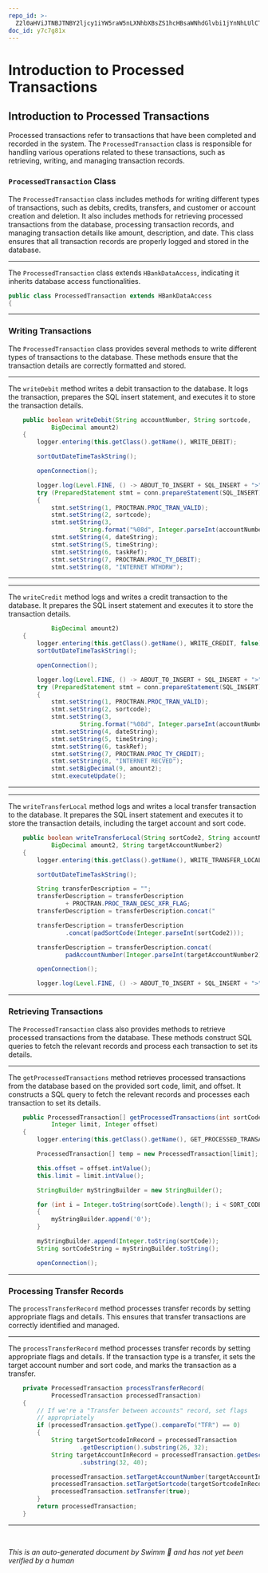 ```yaml
---
repo_id: >-
  Z2l0aHViJTNBJTNBY2ljcy1iYW5raW5nLXNhbXBsZS1hcHBsaWNhdGlvbi1jYnNhLUlCTS1EZW1vJTNBJTNBU3dpbW0tRGVtbw==
doc_id: y7c7g81x
---
```

# Introduction to Processed Transactions

## Introduction to Processed Transactions

Processed transactions refer to transactions that have been completed and recorded in the system. The <SwmToken path="src/webui/src/main/java/com/ibm/cics/cip/bankliberty/web/db2/ProcessedTransaction.java" pos="24:4:4" line-data="public class ProcessedTransaction extends HBankDataAccess">`ProcessedTransaction`</SwmToken> class is responsible for handling various operations related to these transactions, such as retrieving, writing, and managing transaction records.

### <SwmToken path="src/webui/src/main/java/com/ibm/cics/cip/bankliberty/web/db2/ProcessedTransaction.java" pos="24:4:4" line-data="public class ProcessedTransaction extends HBankDataAccess">`ProcessedTransaction`</SwmToken> Class

The <SwmToken path="src/webui/src/main/java/com/ibm/cics/cip/bankliberty/web/db2/ProcessedTransaction.java" pos="24:4:4" line-data="public class ProcessedTransaction extends HBankDataAccess">`ProcessedTransaction`</SwmToken> class includes methods for writing different types of transactions, such as debits, credits, transfers, and customer or account creation and deletion. It also includes methods for retrieving processed transactions from the database, processing transaction records, and managing transaction details like amount, description, and date. This class ensures that all transaction records are properly logged and stored in the database.

<SwmSnippet path="/src/webui/src/main/java/com/ibm/cics/cip/bankliberty/web/db2/ProcessedTransaction.java" line="24">

---

The <SwmToken path="src/webui/src/main/java/com/ibm/cics/cip/bankliberty/web/db2/ProcessedTransaction.java" pos="24:4:4" line-data="public class ProcessedTransaction extends HBankDataAccess">`ProcessedTransaction`</SwmToken> class extends <SwmToken path="src/webui/src/main/java/com/ibm/cics/cip/bankliberty/web/db2/ProcessedTransaction.java" pos="24:8:8" line-data="public class ProcessedTransaction extends HBankDataAccess">`HBankDataAccess`</SwmToken>, indicating it inherits database access functionalities.

```java
public class ProcessedTransaction extends HBankDataAccess
{
```

---

</SwmSnippet>

### Writing Transactions

The <SwmToken path="src/webui/src/main/java/com/ibm/cics/cip/bankliberty/web/db2/ProcessedTransaction.java" pos="24:4:4" line-data="public class ProcessedTransaction extends HBankDataAccess">`ProcessedTransaction`</SwmToken> class provides several methods to write different types of transactions to the database. These methods ensure that the transaction details are correctly formatted and stored.

<SwmSnippet path="/src/webui/src/main/java/com/ibm/cics/cip/bankliberty/web/db2/ProcessedTransaction.java" line="510">

---

The <SwmToken path="src/webui/src/main/java/com/ibm/cics/cip/bankliberty/web/db2/ProcessedTransaction.java" pos="510:5:5" line-data="	public boolean writeDebit(String accountNumber, String sortcode,">`writeDebit`</SwmToken> method writes a debit transaction to the database. It logs the transaction, prepares the SQL insert statement, and executes it to store the transaction details.

```java
	public boolean writeDebit(String accountNumber, String sortcode,
			BigDecimal amount2)
	{
		logger.entering(this.getClass().getName(), WRITE_DEBIT);

		sortOutDateTimeTaskString();

		openConnection();

		logger.log(Level.FINE, () -> ABOUT_TO_INSERT + SQL_INSERT + ">");
		try (PreparedStatement stmt = conn.prepareStatement(SQL_INSERT);)
		{
			stmt.setString(1, PROCTRAN.PROC_TRAN_VALID);
			stmt.setString(2, sortcode);
			stmt.setString(3,
					String.format("%08d", Integer.parseInt(accountNumber)));
			stmt.setString(4, dateString);
			stmt.setString(5, timeString);
			stmt.setString(6, taskRef);
			stmt.setString(7, PROCTRAN.PROC_TY_DEBIT);
			stmt.setString(8, "INTERNET WTHDRW");
```

---

</SwmSnippet>

<SwmSnippet path="/src/webui/src/main/java/com/ibm/cics/cip/bankliberty/web/db2/ProcessedTransaction.java" line="546">

---

The <SwmToken path="src/webui/src/main/java/com/ibm/cics/cip/bankliberty/web/db2/ProcessedTransaction.java" pos="35:14:14" line-data="	private static final String WRITE_CREDIT = &quot;writeCredit(String accountNumber, String sortcode, BigDecimal amount2)&quot;;">`writeCredit`</SwmToken> method logs and writes a credit transaction to the database. It prepares the SQL insert statement and executes it to store the transaction details.

```java
			BigDecimal amount2)
	{
		logger.entering(this.getClass().getName(), WRITE_CREDIT, false);
		sortOutDateTimeTaskString();

		openConnection();

		logger.log(Level.FINE, () -> ABOUT_TO_INSERT + SQL_INSERT + ">");
		try (PreparedStatement stmt = conn.prepareStatement(SQL_INSERT);)
		{
			stmt.setString(1, PROCTRAN.PROC_TRAN_VALID);
			stmt.setString(2, sortcode);
			stmt.setString(3,
					String.format("%08d", Integer.parseInt(accountNumber)));
			stmt.setString(4, dateString);
			stmt.setString(5, timeString);
			stmt.setString(6, taskRef);
			stmt.setString(7, PROCTRAN.PROC_TY_CREDIT);
			stmt.setString(8, "INTERNET RECVED");
			stmt.setBigDecimal(9, amount2);
			stmt.executeUpdate();
```

---

</SwmSnippet>

<SwmSnippet path="/src/webui/src/main/java/com/ibm/cics/cip/bankliberty/web/db2/ProcessedTransaction.java" line="579">

---

The <SwmToken path="src/webui/src/main/java/com/ibm/cics/cip/bankliberty/web/db2/ProcessedTransaction.java" pos="579:5:5" line-data="	public boolean writeTransferLocal(String sortCode2, String accountNumber2,">`writeTransferLocal`</SwmToken> method logs and writes a local transfer transaction to the database. It prepares the SQL insert statement and executes it to store the transaction details, including the target account and sort code.

```java
	public boolean writeTransferLocal(String sortCode2, String accountNumber2,
			BigDecimal amount2, String targetAccountNumber2)
	{
		logger.entering(this.getClass().getName(), WRITE_TRANSFER_LOCAL);

		sortOutDateTimeTaskString();

		String transferDescription = "";
		transferDescription = transferDescription
				+ PROCTRAN.PROC_TRAN_DESC_XFR_FLAG;
		transferDescription = transferDescription.concat("                  ");

		transferDescription = transferDescription
				.concat(padSortCode(Integer.parseInt(sortCode2)));

		transferDescription = transferDescription.concat(
				padAccountNumber(Integer.parseInt(targetAccountNumber2)));

		openConnection();

		logger.log(Level.FINE, () -> ABOUT_TO_INSERT + SQL_INSERT + ">");
```

---

</SwmSnippet>

### Retrieving Transactions

The <SwmToken path="src/webui/src/main/java/com/ibm/cics/cip/bankliberty/web/db2/ProcessedTransaction.java" pos="24:4:4" line-data="public class ProcessedTransaction extends HBankDataAccess">`ProcessedTransaction`</SwmToken> class also provides methods to retrieve processed transactions from the database. These methods construct SQL queries to fetch the relevant records and process each transaction to set its details.

<SwmSnippet path="/src/webui/src/main/java/com/ibm/cics/cip/bankliberty/web/db2/ProcessedTransaction.java" line="224">

---

The <SwmToken path="src/webui/src/main/java/com/ibm/cics/cip/bankliberty/web/db2/ProcessedTransaction.java" pos="224:7:7" line-data="	public ProcessedTransaction[] getProcessedTransactions(int sortCode,">`getProcessedTransactions`</SwmToken> method retrieves processed transactions from the database based on the provided sort code, limit, and offset. It constructs a SQL query to fetch the relevant records and processes each transaction to set its details.

```java
	public ProcessedTransaction[] getProcessedTransactions(int sortCode,
			Integer limit, Integer offset)
	{
		logger.entering(this.getClass().getName(), GET_PROCESSED_TRANSACTIONS);

		ProcessedTransaction[] temp = new ProcessedTransaction[limit];

		this.offset = offset.intValue();
		this.limit = limit.intValue();

		StringBuilder myStringBuilder = new StringBuilder();

		for (int i = Integer.toString(sortCode).length(); i < SORT_CODE_LENGTH; i++)
		{
			myStringBuilder.append('0');
		}

		myStringBuilder.append(Integer.toString(sortCode));
		String sortCodeString = myStringBuilder.toString();

		openConnection();
```

---

</SwmSnippet>

### Processing Transfer Records

The <SwmToken path="src/webui/src/main/java/com/ibm/cics/cip/bankliberty/web/db2/ProcessedTransaction.java" pos="412:5:5" line-data="	private ProcessedTransaction processTransferRecord(">`processTransferRecord`</SwmToken> method processes transfer records by setting appropriate flags and details. This ensures that transfer transactions are correctly identified and managed.

<SwmSnippet path="/src/webui/src/main/java/com/ibm/cics/cip/bankliberty/web/db2/ProcessedTransaction.java" line="412">

---

The <SwmToken path="src/webui/src/main/java/com/ibm/cics/cip/bankliberty/web/db2/ProcessedTransaction.java" pos="412:5:5" line-data="	private ProcessedTransaction processTransferRecord(">`processTransferRecord`</SwmToken> method processes transfer records by setting appropriate flags and details. If the transaction type is a transfer, it sets the target account number and sort code, and marks the transaction as a transfer.

```java
	private ProcessedTransaction processTransferRecord(
			ProcessedTransaction processedTransaction)
	{
		// If we're a "Transfer between accounts" record, set flags
		// appropriately
		if (processedTransaction.getType().compareTo("TFR") == 0)
		{
			String targetSortcodeInRecord = processedTransaction
					.getDescription().substring(26, 32);
			String targetAccountInRecord = processedTransaction.getDescription()
					.substring(32, 40);

			processedTransaction.setTargetAccountNumber(targetAccountInRecord);
			processedTransaction.setTargetSortcode(targetSortcodeInRecord);
			processedTransaction.setTransfer(true);
		}
		return processedTransaction;
	}
```

---

</SwmSnippet>

&nbsp;

*This is an auto-generated document by Swimm 🌊 and has not yet been verified by a human*

<SwmMeta version="3.0.0" repo-id="Z2l0aHViJTNBJTNBY2ljcy1iYW5raW5nLXNhbXBsZS1hcHBsaWNhdGlvbi1jYnNhLUlCTS1EZW1vJTNBJTNBU3dpbW0tRGVtbw==" repo-name="cics-banking-sample-application-cbsa-IBM-Demo"></SwmMeta>
